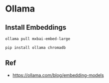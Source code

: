# Ollama

## Install Embeddings

```shell
ollama pull mxbai-embed-large

pip install ollama chromadb
```


## Ref
* https://ollama.com/blog/embedding-models